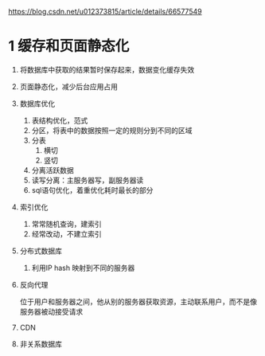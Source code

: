 https://blog.csdn.net/u012373815/article/details/66577549

# 1 缓存和页面静态化

1. 将数据库中获取的结果暂时保存起来，数据变化缓存失效

2. 页面静态化，减少后台应用占用

3. 数据库优化

   1. 表结构优化，范式
   2. 分区，将表中的数据按照一定的规则分到不同的区域
   3. 分表
      1. 横切
      2. 竖切
   4. 分离活跃数据
   5. 读写分离：主服务器写，副服务器读
   6. sql语句优化，着重优化耗时最长的部分

4. 索引优化

   1. 常常随机查询，建索引
   2. 经常改动，不建立索引

5. 分布式数据库

   1. 利用IP hash 映射到不同的服务器

6. 反向代理

   位于用户和服务器之间，他从别的服务器获取资源，主动联系用户，而不是像服务器被动接受请求

7. CDN

8. 非关系数据库

